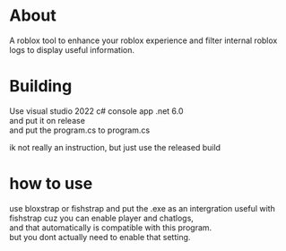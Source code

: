 # About
A roblox tool to enhance your roblox experience and filter internal roblox logs to display useful information.
# Building
Use visual studio 2022 c# console app .net 6.0  
and put it on release  
and put the program.cs to program.cs  

ik not really an instruction, but just use the released build

# how to use
use bloxstrap or fishstrap and put the .exe as an intergration
useful with fishstrap cuz you can enable player and chatlogs,  
and that automatically is compatible with this program.  
but you dont actually need to enable that setting.
